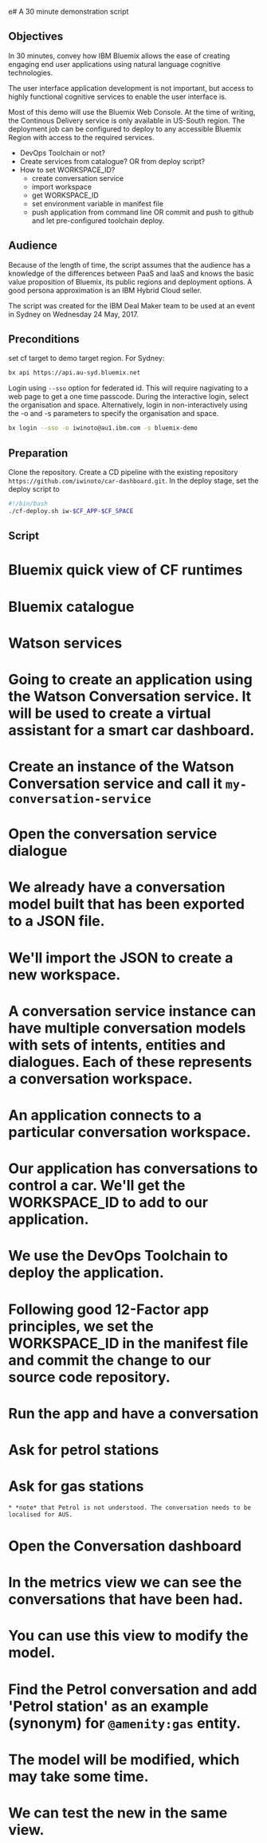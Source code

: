 e# A 30 minute demonstration script

## Objectives
In 30 minutes, convey how IBM Bluemix allows the ease of creating engaging end user applications using natural language cognitive technologies.

The user interface application development is not important, but access to highly functional cognitive services to enable the user interface is.

Most of this demo will use the Bluemix Web Console. At the time of writing, the Continous Delivery service is only available in US-South region. The deployment job can be configured to deploy to any accessible Bluemix Region with access to the required services.

  * DevOps Toolchain or not?
  * Create services from catalogue? OR from deploy script?
  * How to set WORKSPACE_ID?
    * create conversation service
    * import workspace
    * get WORKSPACE_ID
    * set environment variable in manifest file
    * push application from command line OR commit and push to github and let pre-configured toolchain deploy.

## Audience
Because of the length of time, the script assumes that the audience has a knowledge of the differences between PaaS and IaaS and knows the basic value proposition of Bluemix, its public regions and deployment options. A good persona approximation is an IBM Hybrid Cloud seller.

The script was created for the IBM Deal Maker team to be used at an event in Sydney on Wednesday 24 May, 2017.

## Preconditions
set cf target to demo target region. For Sydney:
```sh
bx api https://api.au-syd.bluemix.net
```
Login using `--sso` option for federated id. This will require nagivating to a web page to get a one time passcode. During the interactive login, select the organisation and space. Alternatively, login in non-interactively using the -o and -s parameters to specify the organisation and space.
```sh
bx login --sso -o iwinoto@au1.ibm.com -s bluemix-demo
```

## Preparation
Clone the repository.
Create a CD pipeline with the existing repository `https://github.com/iwinoto/car-dashboard.git`.
In the deploy stage, set the deploy script to
```sh
#!/bin/bash
./cf-deploy.sh iw-$CF_APP-$CF_SPACE
```

## Script
  # Bluemix quick view of CF runtimes
  # Bluemix catalogue
  # Watson services
  # Going to create an application using the Watson Conversation service. It will be used to create a virtual assistant for a smart car dashboard.
  # Create an instance of the Watson Conversation service and call it `my-conversation-service`
  # Open the conversation service dialogue
  # We already have a conversation model built that has been exported to a JSON file.
  # We'll import the JSON to create a new workspace.
  # A conversation service instance can have multiple conversation models with sets of intents, entities and dialogues. Each of these represents a conversation workspace.
  # An application connects to a particular conversation workspace.
  # Our application has conversations to control a car. We'll get the WORKSPACE_ID to add to our application.
  # We use the DevOps Toolchain to deploy the application.
  # Following good 12-Factor app principles, we set the WORKSPACE_ID in the manifest file and commit the change to our source code repository.
  # Run the app and have a conversation
  # Ask for petrol stations
  # Ask for gas stations
    * *note* that Petrol is not understood. The conversation needs to be localised for AUS.
  # Open the Conversation dashboard
  # In the metrics view we can see the conversations that have been had.
  # You can use this view to modify the model.
  # Find the Petrol conversation and add 'Petrol station' as an example (synonym) for `@amenity:gas` entity.
  # The model will be modified, which may take some time.
  # We can test the new in the same view.
